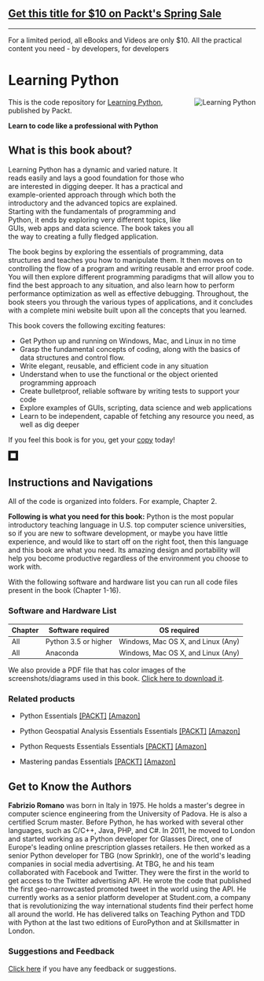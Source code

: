 ## [Get this title for $10 on Packt's Spring Sale](https://www.packt.com/B04715?utm_source=github&utm_medium=packt-github-repo&utm_campaign=spring_10_dollar_2022)
-----
For a limited period, all eBooks and Videos are only $10. All the practical content you need \- by developers, for developers

# Learning Python

<a href="https://prod.packtpub.com/in/application-development/learning-python">  <img src="https://prod.packtpub.com/media/catalog/product/cache/ecd051e9670bd57df35c8f0b122d8aea/b/0/b04715_cover.png" alt="Learning Python" height="256px" align="right"></a>

This is the code repository for [Learning Python](https://prod.packtpub.com/in/application-development/learning-python), published by Packt.

**Learn to code like a professional with Python**

## What is this book about?
Learning Python has a dynamic and varied nature. It reads easily and lays a good foundation for those who are interested in digging deeper. It has a practical and example-oriented approach through which both the introductory and the advanced topics are explained. Starting with the fundamentals of programming and Python, it ends by exploring very different topics, like GUIs, web apps and data science. The book takes you all the way to creating a fully fledged application.

The book begins by exploring the essentials of programming, data structures and teaches you how to manipulate them. It then moves on to controlling the flow of a program and writing reusable and error proof code. You will then explore different programming paradigms that will allow you to find the best approach to any situation, and also learn how to perform performance optimization as well as effective debugging. Throughout, the book steers you through the various types of applications, and it concludes with a complete mini website built upon all the concepts that you learned.

This book covers the following exciting features:

* Get Python up and running on Windows, Mac, and Linux in no time
* Grasp the fundamental concepts of coding, along with the basics of data structures and control flow.
* Write elegant, reusable, and efficient code in any situation
* Understand when to use the functional or the object oriented programming approach
* Create bulletproof, reliable software by writing tests to support your code
* Explore examples of GUIs, scripting, data science and web applications
* Learn to be independent, capable of fetching any resource you need, as well as dig deeper

If you feel this book is for you, get your [copy](https://www.amazon.in/Learning-Python-Fabrizio-Romano/dp/1783551712) today!

<a href="https://www.packtpub.com/?utm_source=github&utm_medium=banner&utm_campaign=GitHubBanner"><img src="https://raw.githubusercontent.com/PacktPublishing/GitHub/master/GitHub.png" 
alt="https://www.packtpub.com/" border="5" /></a>

## Instructions and Navigations
All of the code is organized into folders. For example, Chapter 2.

**Following is what you need for this book:**
Python is the most popular introductory teaching language in U.S. top computer science universities, so if you are new to software development, or maybe you have little experience, and would like to start off on the right foot, then this language and this book are what you need. Its amazing design and portability will help you become productive regardless of the environment you choose to work with.

With the following software and hardware list you can run all code files present in the book (Chapter 1-16).
### Software and Hardware List
| Chapter | Software required | OS required |
| -------- | ------------------------------------ | ----------------------------------- |
| All | Python 3.5 or higher | Windows, Mac OS X, and Linux (Any) |
| All | Anaconda | Windows, Mac OS X, and Linux (Any) |

We also provide a PDF file that has color images of the screenshots/diagrams used in this book. [Click here to download it](https://www.packtpub.com/sites/default/files/downloads/9781783551712_ColorImages.pdf).

### Related products
* Python Essentials [[PACKT]](https://prod.packtpub.com/in/application-development/python-essentials) [[Amazon]](https://www.amazon.in/Python-Essentials-Steven-F-Lott/dp/1784390348)

* Python Geospatial Analysis Essentials
Essentials [[PACKT]](https://prod.packtpub.com/in/big-data-and-business-intelligence/python-geospatial-analysis-essentials) [[Amazon]](https://www.amazon.in/Python-Geospatial-Analysis-Essentials-Westra/dp/1782174516)

* Python Requests Essentials
Essentials [[PACKT]](https://prod.packtpub.com/in/networking-and-servers/python-requests-essentials) [[Amazon]](https://www.amazon.in/Python-Requests-Essentials-Rakesh-Chandra/dp/1784395412/)

* Mastering pandas
Essentials [[PACKT]](https://prod.packtpub.com/in/big-data-and-business-intelligence/mastering-pandas) [[Amazon]](https://www.amazon.in/Mastering-pandas-Femi-Anthony/dp/1783981962)


## Get to Know the Authors
**Fabrizio Romano**
was born in Italy in 1975. He holds a master's degree in computer science engineering from the University of Padova. He is also a certified Scrum master. Before Python, he has worked with several other languages, such as C/C++, Java, PHP, and C#. In 2011, he moved to London and started working as a Python developer for Glasses Direct, one of Europe's leading online prescription glasses retailers. He then worked as a senior Python developer for TBG (now Sprinklr), one of the world's leading companies in social media advertising. At TBG, he and his team collaborated with Facebook and Twitter. They were the first in the world to get access to the Twitter advertising API. He wrote the code that published the first geo-narrowcasted promoted tweet in the world using the API. He currently works as a senior platform developer at Student.com, a company that is revolutionizing the way international students find their perfect home all around the world. He has delivered talks on Teaching Python and TDD with Python at the last two editions of EuroPython and at Skillsmatter in London.



### Suggestions and Feedback
[Click here](https://docs.google.com/forms/d/e/1FAIpQLSdy7dATC6QmEL81FIUuymZ0Wy9vH1jHkvpY57OiMeKGqib_Ow/viewform) if you have any feedback or suggestions.


